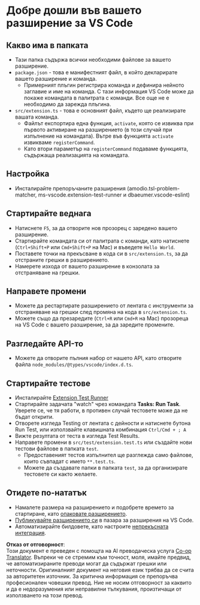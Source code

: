 <!--
CO_OP_TRANSLATOR_METADATA:
{
  "original_hash": "62b2632720dd39ef391d6b60b9b4bfb8",
  "translation_date": "2025-07-16T17:04:10+00:00",
  "source_file": "code/07.Lab/01/Apple/phi3ext/vsc-extension-quickstart.md",
  "language_code": "bg"
}
-->
# Добре дошли във вашето разширение за VS Code

## Какво има в папката

* Тази папка съдържа всички необходими файлове за вашето разширение.
* `package.json` - това е манифестният файл, в който декларирате вашето разширение и команда.
  * Примерният плъгин регистрира команда и дефинира нейното заглавие и име на команда. С тази информация VS Code може да покаже командата в палитрата с команди. Все още не е необходимо да зарежда плъгина.
* `src/extension.ts` - това е основният файл, където ще реализирате вашата команда.
  * Файлът експортира една функция, `activate`, която се извиква при първото активиране на разширението (в този случай при изпълнение на командата). Вътре във функцията `activate` извикваме `registerCommand`.
  * Като втори параметър на `registerCommand` подаваме функцията, съдържаща реализацията на командата.

## Настройка

* Инсталирайте препоръчаните разширения (amodio.tsl-problem-matcher, ms-vscode.extension-test-runner и dbaeumer.vscode-eslint)

## Стартирайте веднага

* Натиснете `F5`, за да отворите нов прозорец с заредено вашето разширение.
* Стартирайте командата си от палитрата с команди, като натиснете (`Ctrl+Shift+P` или `Cmd+Shift+P` на Mac) и въведете `Hello World`.
* Поставете точки на прекъсване в кода си в `src/extension.ts`, за да отстраните грешки в разширението.
* Намерете изхода от вашето разширение в конзолата за отстраняване на грешки.

## Направете промени

* Можете да рестартирате разширението от лентата с инструменти за отстраняване на грешки след промяна на кода в `src/extension.ts`.
* Можете също да презаредите (`Ctrl+R` или `Cmd+R` на Mac) прозореца на VS Code с вашето разширение, за да заредите промените.

## Разгледайте API-то

* Можете да отворите пълния набор от нашето API, като отворите файла `node_modules/@types/vscode/index.d.ts`.

## Стартирайте тестове

* Инсталирайте [Extension Test Runner](https://marketplace.visualstudio.com/items?itemName=ms-vscode.extension-test-runner)
* Стартирайте задачата "watch" чрез командата **Tasks: Run Task**. Уверете се, че тя работи, в противен случай тестовете може да не бъдат открити.
* Отворете изгледа Testing от лентата с дейности и натиснете бутона Run Test, или използвайте клавишната комбинация `Ctrl/Cmd + ; A`
* Вижте резултата от теста в изгледа Test Results.
* Направете промени в `src/test/extension.test.ts` или създайте нови тестови файлове в папката `test`.
  * Предоставеният тестов изпълнител ще разглежда само файлове, които съвпадат с името `**.test.ts`.
  * Можете да създавате папки в папката `test`, за да организирате тестовете си както желаете.

## Отидете по-нататък

* Намалете размера на разширението и подобрете времето за стартиране, като [опаковате разширението](https://code.visualstudio.com/api/working-with-extensions/bundling-extension).
* [Публикувайте разширението си](https://code.visualstudio.com/api/working-with-extensions/publishing-extension) в пазара за разширения на VS Code.
* Автоматизирайте билдовете, като настроите [непрекъсната интеграция](https://code.visualstudio.com/api/working-with-extensions/continuous-integration).

**Отказ от отговорност**:  
Този документ е преведен с помощта на AI преводаческа услуга [Co-op Translator](https://github.com/Azure/co-op-translator). Въпреки че се стремим към точност, моля, имайте предвид, че автоматизираните преводи могат да съдържат грешки или неточности. Оригиналният документ на неговия език трябва да се счита за авторитетен източник. За критична информация се препоръчва професионален човешки превод. Ние не носим отговорност за каквито и да е недоразумения или неправилни тълкувания, произтичащи от използването на този превод.